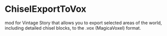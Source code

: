 # ChiselExportToVox
mod for Vintage Story that allows you to export selected areas of the world, including detailed chisel blocks, to the .vox (MagicaVoxel) format.
